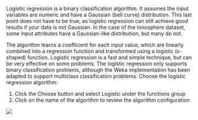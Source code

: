 Logistic regression is a binary classification algorithm. It assumes the input variables are numeric
and have a Gaussian (bell curve) distribution. This last point does not have to be true, as
logistic regression can still achieve good results if your data is not Gaussian. In the case of the
Ionosphere dataset, some input attributes have a Gaussian-like distribution, but many do not.

The algorithm learns a coefficient for each input value, which are linearly combined into a
regression function and transformed using a logistic (s-shaped) function. Logistic regression is a
fast and simple technique, but can be very effective on some problems. The logistic regression
only supports binary classification problems, although the Weka implementation has been
adapted to support multiclass classification problems. Choose the logistic regression algorithm:
1. Click the Choose button and select Logistic under the functions group
2. Click on the name of the algorithm to review the algorithm configuration

![](https://github.com/fenago/katacoda-scenarios/raw/master/machine-learning-mastery-weka/machine-learning-mastery-weka-chapter-17/steps/images/79.png)


